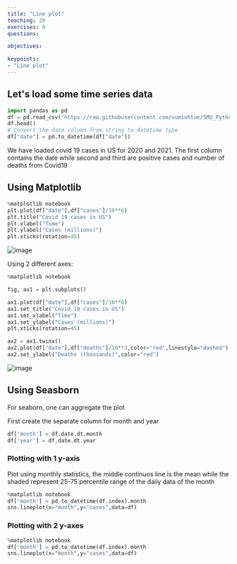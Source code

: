 ```yaml
---
title: "Line plot"
teaching: 20
exercises: 0
questions:

objectives:

keypoints:
- "Line plot"
---
```


## Let's load some time series data

```python
import pandas as pd
df = pd.read_csv('https://raw.githubusercontent.com/vuminhtue/SMU_Python_Visualization/master/data/us.csv?token=AKOSZNMCMDFLUIE4C62OVP3BW62LG')
df.head()
# Convert the date column from string to datetime type
df["date"] = pd.to_datetime(df["date"])
```

We have loaded covid 19 cases in US for 2020 and 2021.
The first column contains the date while second and third are positive cases and number of deaths from Covid19

## Using Matplotlib

```python
%matplotlib notebook
plt.plot(df["date"],df["cases"]/10**6)
plt.title("Covid 19 cases in US")
plt.xlabel("Time")
plt.ylabel("Cases (millions)")
plt.xticks(rotation=45)
```

![image](https://user-images.githubusercontent.com/43855029/146029503-5a3fdc08-8bad-455e-b34b-c55073a81613.png)

Using 2 different axes:

```python
%matplotlib notebook

fig, ax1 = plt.subplots()

ax1.plot(df["date"],df["cases"]/10**6)
ax1.set_title("Covid 19 cases in US")
ax1.set_xlabel("Time")
ax1.set_ylabel("Cases (millions)")
plt.xticks(rotation=45)

ax2 = ax1.twinx()
ax2.plot(df["date"],df["deaths"]/10**3,color="red",linestyle="dashed")
ax2.set_ylabel("Deaths (thousands)",color="red")
```

![image](https://user-images.githubusercontent.com/43855029/146030659-c1eb6210-155a-422c-b058-57a5f6c0e9c9.png)


## Using Seasborn

For seaborn, one can aggregate the plot

First create the separate column for month and year

```python
df['month'] = df.date.dt.month
df['year'] = df.date.dt.year
```

### Plotting with 1 y-axis
Plot using monthly statistics, the middle continuos line is the mean while the shaded represent 25-75 percentile range of the daily data of the month

```python
%matplotlib notebook
df['month'] = pd.to_datetime(df.index).month
sns.lineplot(x="month",y="cases",data=df)
```

### Plotting with 2 y-axes

```python
%matplotlib notebook
df['month'] = pd.to_datetime(df.index).month
sns.lineplot(x="month",y="cases",data=df)
```
